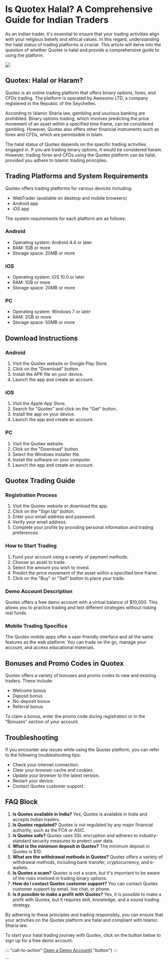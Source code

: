 # Is Quotex Halal? A Comprehensive Guide for Indian Traders

As an Indian trader, it\'s essential to ensure that your trading
activities align with your religious beliefs and ethical values. In this
regard, understanding the halal status of trading platforms is crucial.
This article will delve into the question of whether Quotex is halal and
provide a comprehensive guide to using the platform.

[![](https://static.quotex.io/files/4_en/300_250.jpg)](https://traff.sbs/brokerqxlid)

## Quotex: Halal or Haram?

Quotex is an online trading platform that offers binary options, forex,
and CFDs trading. The platform is operated by Awesomo LTD, a company
registered in the Republic of the Seychelles.

According to Islamic Sharia law, gambling and usurious banking are
prohibited. Binary options trading, which involves predicting the price
movement of an asset within a specified time frame, can be considered
gambling. However, Quotex also offers other financial instruments such
as forex and CFDs, which are permissible in Islam.

The halal status of Quotex depends on the specific trading activities
engaged in. If you are trading binary options, it would be considered
haram. However, trading forex and CFDs using the Quotex platform can be
halal, provided you adhere to Islamic trading principles.

## Trading Platforms and System Requirements

Quotex offers trading platforms for various devices including:

-   WebTrader (available on desktop and mobile browsers)
-   Android app
-   iOS app

The system requirements for each platform are as follows:

### Android

-   Operating system: Android 4.4 or later
-   RAM: 1GB or more
-   Storage space: 20MB or more

### iOS

-   Operating system: iOS 10.0 or later
-   RAM: 1GB or more
-   Storage space: 20MB or more

### PC

-   Operating system: Windows 7 or later
-   RAM: 2GB or more
-   Storage space: 50MB or more

## Download Instructions

### Android

1.  Visit the Quotex website or Google Play Store.
2.  Click on the "Download" button.
3.  Install the APK file on your device.
4.  Launch the app and create an account.

### iOS

1.  Visit the Apple App Store.
2.  Search for "Quotex" and click on the "Get" button.
3.  Install the app on your device.
4.  Launch the app and create an account.

### PC

1.  Visit the Quotex website.
2.  Click on the "Download" button.
3.  Select the Windows installer file.
4.  Install the software on your computer.
5.  Launch the app and create an account.

## Quotex Trading Guide

### Registration Process

1.  Visit the Quotex website or download the app.
2.  Click on the "Sign Up" button.
3.  Enter your email address and password.
4.  Verify your email address.
5.  Complete your profile by providing personal information and trading
    preferences.

### How to Start Trading

1.  Fund your account using a variety of payment methods.
2.  Choose an asset to trade.
3.  Select the amount you wish to invest.
4.  Predict the price movement of the asset within a specified time
    frame.
5.  Click on the "Buy" or "Sell" button to place your trade.

### Demo Account Description

Quotex offers a free demo account with a virtual balance of \$10,000.
This allows you to practice trading and test different strategies
without risking real funds.

### Mobile Trading Specifics

The Quotex mobile apps offer a user-friendly interface and all the same
features as the web platform. You can trade on the go, manage your
account, and access educational materials.

## Bonuses and Promo Codes in Quotex

Quotex offers a variety of bonuses and promo codes to new and existing
traders. These include:

-   Welcome bonus
-   Deposit bonus
-   No-deposit bonus
-   Referral bonus

To claim a bonus, enter the promo code during registration or in the
"Bonuses" section of your account.

## Troubleshooting

If you encounter any issues while using the Quotex platform, you can
refer to the following troubleshooting tips:

-   Check your internet connection.
-   Clear your browser cache and cookies.
-   Update your browser to the latest version.
-   Restart your device.
-   Contact Quotex customer support.

## FAQ Block

1.  **Is Quotex available in India?** Yes, Quotex is available in India
    and accepts Indian traders.
2.  **Is Quotex regulated?** Quotex is not regulated by any major
    financial authority, such as the FCA or ASIC.
3.  **Is Quotex safe?** Quotex uses SSL encryption and adheres to
    industry-standard security measures to protect user data.
4.  **What is the minimum deposit in Quotex?** The minimum deposit in
    Quotex is \$10.
5.  **What are the withdrawal methods in Quotex?** Quotex offers a
    variety of withdrawal methods, including bank transfer,
    cryptocurrency, and e-wallets.
6.  **Is Quotex a scam?** Quotex is not a scam, but it\'s important to
    be aware of the risks involved in trading binary options.
7.  **How do I contact Quotex customer support?** You can contact Quotex
    customer support by email, live chat, or phone.
8.  **Is it possible to make a profit with Quotex?** Yes, it is possible
    to make a profit with Quotex, but it requires skill, knowledge, and
    a sound trading strategy.

By adhering to these principles and trading responsibly, you can ensure
that your activities on the Quotex platform are halal and compliant with
Islamic Sharia law.

To start your halal trading journey with Quotex, click on the button
below to sign up for a free demo account.

::: \"call-to-action\"
[Open a Demo
Account](\%22https://broker-qx.pro/sign-up/?lid=1102511\%22){."button"}
:::

\`\`\`

